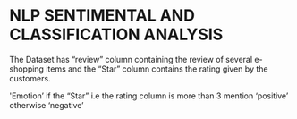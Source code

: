# NLP SENTIMENTAL AND CLASSIFICATION ANALYSIS

The Dataset has “review” column containing the review of several e-shopping items and the “Star” column contains the rating given by the customers.

'Emotion’ if the “Star” i.e the rating column is more than 3 mention ‘positive’ otherwise ‘negative’
